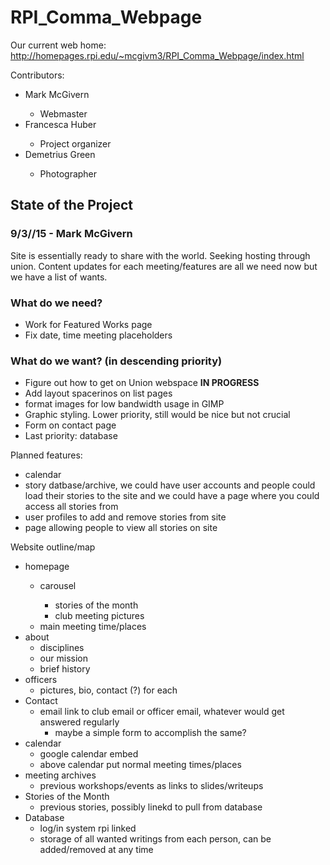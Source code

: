 # RPI_Comma_Webpage

Our current web home: http://homepages.rpi.edu/~mcgivm3/RPI_Comma_Webpage/index.html

Contributors:
<ul>
<li>Mark McGivern</li>
<ul><li>Webmaster</li></ul>
<li>Francesca Huber</li>
<ul><li>Project organizer</li></ul>
<li>Demetrius Green</li>
<ul><li>Photographer</li></ul>
</ul>

<h2> State of the Project </h2>
<h3> 9/3//15 - Mark McGivern</h3>
Site is essentially ready to share with the world. Seeking hosting through union. 
Content updates for each meeting/features are all we need now but we have a list of wants.
<h3> What do we need? </h3>
<ul>
<li>Work for Featured Works page</li>
<li>Fix date, time meeting placeholders</li>
</ul>
<h3> What do we want? (in descending priority)</h3>
<ul>
<li>Figure out how to get on Union webspace <strong>IN PROGRESS</strong></li>
<li>Add layout spacerinos on list pages</li>
<li>format images for low bandwidth usage in GIMP</li>
<li>Graphic styling. Lower priority, still would be nice but not crucial</li>
<li>Form on contact page</li>
<li>Last priority: database</li>
</ul>

Planned features: <ul>
  <li>calendar</li>
  <li>story datbase/archive, we could have user accounts and people could load their stories to the site and we could have a page where you could access all stories from</li>
  <li>user profiles to add and remove stories from site</li>
  <li>page allowing people to view all stories on site</li>
</ul>

Website outline/map
<ul>
<li>homepage </li>
<ul><li>carousel </li>
<ul><li>stories of the month </li>
<li>club meeting pictures</ul>
<li>main meeting time/places</ul>
<li>about
<ul><li>disciplines
<li>our mission
<li>brief history</ul>
<li>officers
<ul><li>pictures, bio, contact (?) for each</ul>
<li>Contact
<ul><li>email link to club email or officer email, whatever would get answered regularly
<ul><li>maybe a simple form to accomplish the same?</ul></ul>
<li>calendar
<ul><li>google calendar embed
<li>above calendar put normal meeting times/places</ul>
<li>meeting archives
<ul><li>previous workshops/events as links to slides/writeups</ul>
<li>Stories of the Month
<ul><li>previous stories, possibly linekd to pull from database</ul>
<li>Database
<ul><li>log/in system  rpi linked
<li>storage of all wanted writings from each person, can be added/removed at any time</ul>
</ul>
	 
